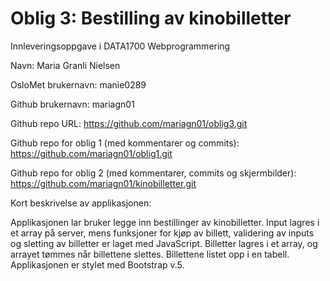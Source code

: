 # Oblig 3: Bestilling av kinobilletter

Innleveringsoppgave i DATA1700 Webprogrammering

Navn: Maria Granli Nielsen

OsloMet brukernavn: manie0289

Github brukernavn: mariagn01

Github repo URL: https://github.com/mariagn01/oblig3.git

Github repo for oblig 1 (med kommentarer og commits): https://github.com/mariagn01/oblig1.git

Github repo for oblig 2 (med kommentarer, commits og skjermbilder): https://github.com/mariagn01/kinobilletter.git

Kort beskrivelse av applikasjonen:

Applikasjonen lar bruker legge inn bestillinger av kinobilletter. Input lagres i et array på server, mens funksjoner for kjøp av billett, validering av inputs og sletting av billetter er laget med JavaScript. Billetter lagres i et array, og arrayet tømmes når billettene slettes. Billettene listet opp i en tabell. Applikasjonen er stylet med Bootstrap v.5.

